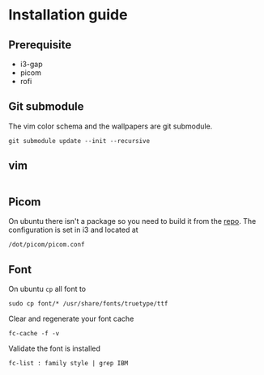 # Installation guide
## Prerequisite
- i3-gap
- picom
- rofi

## Git submodule
The vim color schema and the wallpapers are git submodule.
```
git submodule update --init --recursive
```

## vim
```
```

## Picom
On ubuntu there isn't a package so you need to build it from the [repo](https://github.com/yshui/picom).
The configuration is set in i3 and located at 
```
/dot/picom/picom.conf
```


## Font
On ubuntu `cp` all font to
```
sudo cp font/* /usr/share/fonts/truetype/ttf
```
Clear and regenerate your font cache
```
fc-cache -f -v
```
Validate the font is installed
```
fc-list : family style | grep IBM
```